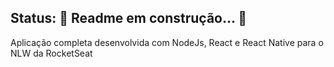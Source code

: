 ## Status: 🚧  Readme em construção...  🚧
Aplicação completa desenvolvida com NodeJs, React e React Native para o NLW da RocketSeat


